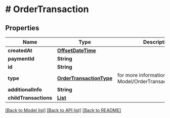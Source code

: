 # # OrderTransaction


## Properties 


Name | Type | Description | Notes
------------ | ------------- | ------------- | -------------
**createdAt**| [**OffsetDateTime**](OffsetDateTime.md) |   | [optional] [readonly]
**paymentId**| **String** |   | [optional]
**id**| **String** |   | [optional]
**type**| [**OrderTransactionType**](OrderTransactionType.md) |  for more information please, see Model/OrderTransactionType.php  | [optional] [default to OrderTransactionType.UNKNOWN]
**additionalInfo**| **String** |   | [optional]
**childTransactions**| [**List<OrderTransaction>**](OrderTransaction.md) |   | [optional]


[[Back to Model list]](../../README.md#models) [[Back to API list]](../../README.md#endpoints) [[Back to README]](../../README.md)

